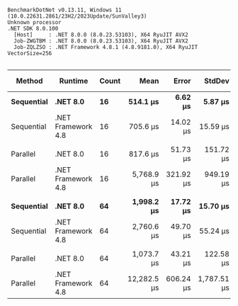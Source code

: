 ```

BenchmarkDotNet v0.13.11, Windows 11 (10.0.22631.2861/23H2/2023Update/SunValley3)
Unknown processor
.NET SDK 8.0.100
  [Host]     : .NET 8.0.0 (8.0.23.53103), X64 RyuJIT AVX2
  Job-ZWGTBM : .NET 8.0.0 (8.0.23.53103), X64 RyuJIT AVX2
  Job-ZQLZSO : .NET Framework 4.8.1 (4.8.9181.0), X64 RyuJIT VectorSize=256


```
| Method     | Runtime            | Count | Mean        | Error     | StdDev      | Ratio         | RatioSD | Gen0    | Gen1    | Allocated | Alloc Ratio |
|----------- |------------------- |------ |------------:|----------:|------------:|--------------:|--------:|--------:|--------:|----------:|------------:|
| **Sequential** | **.NET 8.0**           | **16**    |    **514.1 μs** |   **6.62 μs** |     **5.87 μs** |  **1.37x faster** |   **0.04x** |  **0.9766** |       **-** |  **19.79 KB** |  **6.17x less** |
| Sequential | .NET Framework 4.8 | 16    |    705.6 μs |  14.02 μs |    15.59 μs |      baseline |         | 19.5313 |  1.9531 | 122.08 KB |             |
|            |                    |       |             |           |             |               |         |         |         |           |             |
| Parallel   | .NET 8.0           | 16    |    817.6 μs |  51.73 μs |   151.72 μs |  7.29x faster |   1.96x |  0.9766 |       - |  17.32 KB |  6.53x less |
| Parallel   | .NET Framework 4.8 | 16    |  5,768.9 μs | 321.92 μs |   949.19 μs |      baseline |         | 15.6250 |  7.8125 | 113.13 KB |             |
|            |                    |       |             |           |             |               |         |         |         |           |             |
| **Sequential** | **.NET 8.0**           | **64**    |  **1,998.2 μs** |  **17.72 μs** |    **15.70 μs** |  **1.38x faster** |   **0.03x** |  **3.9063** |       **-** |  **78.67 KB** |  **6.19x less** |
| Sequential | .NET Framework 4.8 | 64    |  2,760.6 μs |  49.70 μs |    55.24 μs |      baseline |         | 78.1250 |  7.8125 | 486.88 KB |             |
|            |                    |       |             |           |             |               |         |         |         |           |             |
| Parallel   | .NET 8.0           | 64    |  1,073.7 μs |  43.21 μs |   122.58 μs | 11.55x faster |   2.35x |  3.9063 |       - |  68.08 KB |  6.23x less |
| Parallel   | .NET Framework 4.8 | 64    | 12,282.5 μs | 606.24 μs | 1,787.51 μs |      baseline |         | 62.5000 | 15.6250 | 424.01 KB |             |
